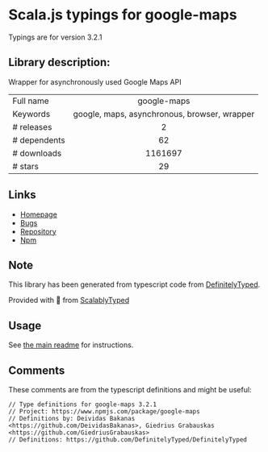 
# Scala.js typings for google-maps

Typings are for version 3.2.1

## Library description:
Wrapper for asynchronously used Google Maps API

|                    |                 |
| ------------------ | :-------------: |
| Full name          | google-maps |
| Keywords           | google, maps, asynchronous, browser, wrapper |
| # releases         | 2 |
| # dependents       | 62 |
| # downloads        | 1161697 |
| # stars            | 29 |

## Links
- [Homepage](https://github.com/Carrooi/Js-GoogleMapsLoader#readme)
- [Bugs](https://github.com/Carrooi/Js-GoogleMapsLoader/issues)
- [Repository](https://github.com/Carrooi/Js-GoogleMapsLoader)
- [Npm](https://www.npmjs.com/package/google-maps)
    


## Note
This library has been generated from typescript code from [DefinitelyTyped](https://definitelytyped.org).

Provided with :purple_heart: from [ScalablyTyped](https://github.com/oyvindberg/ScalablyTyped)

## Usage
See [the main readme](../../readme.md) for instructions.

## Comments

These comments are from the typescript definitions and might be useful:
```
// Type definitions for google-maps 3.2.1
// Project: https://www.npmjs.com/package/google-maps
// Definitions by: Deividas Bakanas <https://github.com/DeividasBakanas>, Giedrius Grabauskas <https://github.com/GiedriusGrabauskas>
// Definitions: https://github.com/DefinitelyTyped/DefinitelyTyped

```

